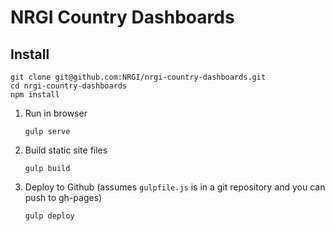 # NRGI Country Dashboards

## Install
    
    git clone git@github.com:NRGI/nrgi-country-dashboards.git
    cd nrgi-country-dashboards
    npm install

1. Run in browser

     ```
     gulp serve
     ```

2. Build static site files

     ```
     gulp build
     ```

3. Deploy to Github (assumes `gulpfile.js` is in a git repository and you can push to gh-pages)

    ```
    gulp deploy
    ```

